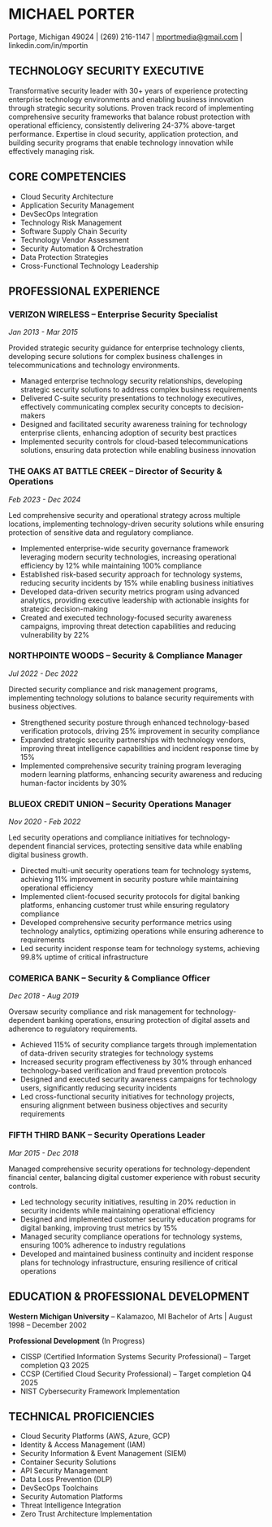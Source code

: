 # MICHAEL PORTER
Portage, Michigan 49024 | (269) 216-1147 | mportmedia@gmail.com | linkedin.com/in/mportin

## TECHNOLOGY SECURITY EXECUTIVE
Transformative security leader with 30+ years of experience protecting enterprise technology environments and enabling business innovation through strategic security solutions. Proven track record of implementing comprehensive security frameworks that balance robust protection with operational efficiency, consistently delivering 24-37% above-target performance. Expertise in cloud security, application protection, and building security programs that enable technology innovation while effectively managing risk.

## CORE COMPETENCIES
- Cloud Security Architecture
- Application Security Management
- DevSecOps Integration
- Technology Risk Management
- Software Supply Chain Security
- Technology Vendor Assessment
- Security Automation & Orchestration
- Data Protection Strategies
- Cross-Functional Technology Leadership

## PROFESSIONAL EXPERIENCE

### VERIZON WIRELESS – Enterprise Security Specialist
*Jan 2013 - Mar 2015*

Provided strategic security guidance for enterprise technology clients, developing secure solutions for complex business challenges in telecommunications and technology environments.

- Managed enterprise technology security relationships, developing strategic security solutions to address complex business requirements
- Delivered C-suite security presentations to technology executives, effectively communicating complex security concepts to decision-makers
- Designed and facilitated security awareness training for technology enterprise clients, enhancing adoption of security best practices
- Implemented security controls for cloud-based telecommunications solutions, ensuring data protection while enabling business innovation

### THE OAKS AT BATTLE CREEK – Director of Security & Operations
*Feb 2023 - Dec 2024*

Led comprehensive security and operational strategy across multiple locations, implementing technology-driven security solutions while ensuring protection of sensitive data and regulatory compliance.

- Implemented enterprise-wide security governance framework leveraging modern security technologies, increasing operational efficiency by 12% while maintaining 100% compliance
- Established risk-based security approach for technology systems, reducing security incidents by 15% while enabling business initiatives
- Developed data-driven security metrics program using advanced analytics, providing executive leadership with actionable insights for strategic decision-making
- Created and executed technology-focused security awareness campaigns, improving threat detection capabilities and reducing vulnerability by 22%

### NORTHPOINTE WOODS – Security & Compliance Manager
*Jul 2022 - Dec 2022*

Directed security compliance and risk management programs, implementing technology solutions to balance security requirements with business objectives.

- Strengthened security posture through enhanced technology-based verification protocols, driving 25% improvement in security compliance
- Expanded strategic security partnerships with technology vendors, improving threat intelligence capabilities and incident response time by 15%
- Implemented comprehensive security training program leveraging modern learning platforms, enhancing security awareness and reducing human-factor incidents by 30%

### BLUEOX CREDIT UNION – Security Operations Manager
*Nov 2020 - Feb 2022*

Led security operations and compliance initiatives for technology-dependent financial services, protecting sensitive data while enabling digital business growth.

- Directed multi-unit security operations team for technology systems, achieving 11% improvement in security posture while maintaining operational efficiency
- Implemented client-focused security protocols for digital banking platforms, enhancing customer trust while ensuring regulatory compliance
- Developed comprehensive security performance metrics using technology analytics, optimizing operations while ensuring adherence to requirements
- Led security incident response team for technology systems, achieving 99.8% uptime of critical infrastructure

### COMERICA BANK – Security & Compliance Officer
*Dec 2018 - Aug 2019*

Oversaw security compliance and risk management for technology-dependent banking operations, ensuring protection of digital assets and adherence to regulatory requirements.

- Achieved 115% of security compliance targets through implementation of data-driven security strategies for technology systems
- Increased security program effectiveness by 30% through enhanced technology-based verification and fraud prevention protocols
- Designed and executed security awareness campaigns for technology users, significantly reducing security incidents
- Led cross-functional security initiatives for technology projects, ensuring alignment between business objectives and security requirements

### FIFTH THIRD BANK – Security Operations Leader
*Mar 2015 - Dec 2018*

Managed comprehensive security operations for technology-dependent financial center, balancing digital customer experience with robust security controls.

- Led technology security initiatives, resulting in 20% reduction in security incidents while maintaining operational efficiency
- Designed and implemented customer security education programs for digital banking, improving trust metrics by 15%
- Managed security compliance operations for technology systems, ensuring 100% adherence to industry regulations
- Developed and maintained business continuity and incident response plans for technology infrastructure, ensuring resilience of critical operations

## EDUCATION & PROFESSIONAL DEVELOPMENT

**Western Michigan University** – Kalamazoo, MI
Bachelor of Arts | August 1998 – December 2002

**Professional Development** (In Progress)
- CISSP (Certified Information Systems Security Professional) – Target completion Q3 2025
- CCSP (Certified Cloud Security Professional) – Target completion Q4 2025
- NIST Cybersecurity Framework Implementation

## TECHNICAL PROFICIENCIES
- Cloud Security Platforms (AWS, Azure, GCP)
- Identity & Access Management (IAM)
- Security Information & Event Management (SIEM)
- Container Security Solutions
- API Security Management
- Data Loss Prevention (DLP)
- DevSecOps Toolchains
- Security Automation Platforms
- Threat Intelligence Integration
- Zero Trust Architecture Implementation
